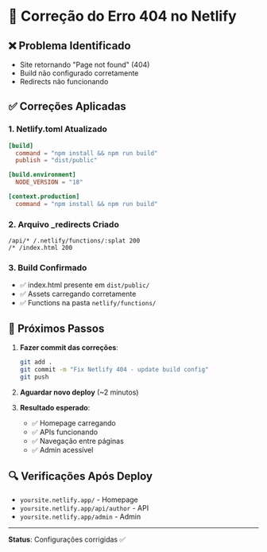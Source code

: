 # 🔧 Correção do Erro 404 no Netlify

## ❌ Problema Identificado
- Site retornando "Page not found" (404)
- Build não configurado corretamente
- Redirects não funcionando

## ✅ Correções Aplicadas

### 1. Netlify.toml Atualizado
```toml
[build]
  command = "npm install && npm run build"
  publish = "dist/public"

[build.environment]
  NODE_VERSION = "18"

[context.production]
  command = "npm install && npm run build"
```

### 2. Arquivo _redirects Criado
```
/api/* /.netlify/functions/:splat 200
/* /index.html 200
```

### 3. Build Confirmado
- ✅ index.html presente em `dist/public/`
- ✅ Assets carregando corretamente
- ✅ Functions na pasta `netlify/functions/`

## 🚀 Próximos Passos

1. **Fazer commit das correções**:
   ```bash
   git add .
   git commit -m "Fix Netlify 404 - update build config"
   git push
   ```

2. **Aguardar novo deploy** (~2 minutos)

3. **Resultado esperado**:
   - ✅ Homepage carregando
   - ✅ APIs funcionando
   - ✅ Navegação entre páginas
   - ✅ Admin acessível

## 🔍 Verificações Após Deploy
- `yoursite.netlify.app/` - Homepage
- `yoursite.netlify.app/api/author` - API
- `yoursite.netlify.app/admin` - Admin

---

**Status**: Configurações corrigidas ✅